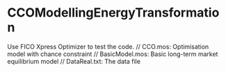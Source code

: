 # CCOModellingEnergyTransformation
Use FICO Xpress Optimizer to test the code. //
CCO.mos: Optimisation model with chance constraint //
BasicModel.mos: Basic long-term market equilibrium model //
DataReal.txt: The data file
